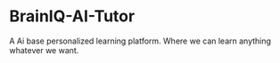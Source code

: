 # BrainIQ-AI-Tutor
A Ai base personalized learning platform. Where we can learn anything whatever we want.
